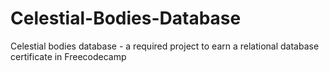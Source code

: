 # Celestial-Bodies-Database
Celestial bodies database - a required project to earn a relational database certificate in Freecodecamp
